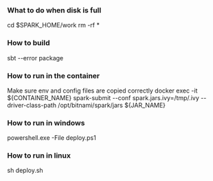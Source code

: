 
### What to do when disk is full
cd $SPARK_HOME/work
rm -rf *

### How to build
sbt --error package

### How to run in the container
Make sure env and config files are copied correctly
docker exec -it ${CONTAINER_NAME} spark-submit --conf spark.jars.ivy=/tmp/.ivy --driver-class-path /opt/bitnami/spark/jars ${JAR_NAME}

### How to run in windows
powershell.exe -File deploy.ps1

### How to run in linux
sh deploy.sh